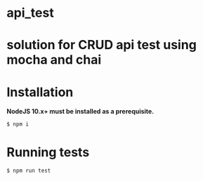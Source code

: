 # api_test
solution for CRUD api test using mocha and chai
=========

# Installation

**NodeJS 10.x+ must be installed as a prerequisite.**
```
$ npm i
```

# Running tests

```
$ npm run test
```
